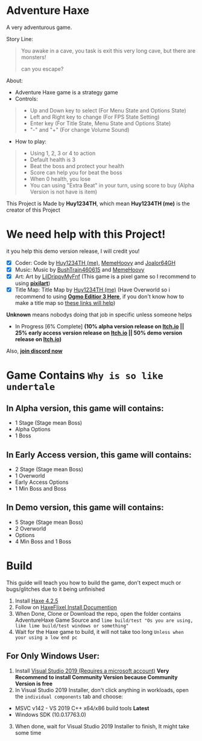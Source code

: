 # Adventure Haxe
A very adventurous game.

Story Line:

> You awake in a cave, you task is exit this very long cave, but there are monsters!
> 
> can you escape?

About:

- Adventure Haxe game is a strategy game
- Controls:
> + Up and Down key to select (For Menu State and Options State)
> + Left and Right key to change (For FPS State Setting)
> + Enter key (For Title State, Menu State and Options State)
> + "-" and "+" (For change Volume Sound)
- How to play:
> + Using 1, 2, 3 or 4 to action
> + Default health is 3
> + Beat the boss and protect your health
> + Score can help you for beat the boss
> + When 0 health, you lose
> + You can using "Extra Beat" in your turn, using score to buy (Alpha Version is not have is item)

This Project is Made by **Huy1234TH**, which mean **Huy1234TH (me)** is the creator of this Project

# We need help with this Project!
it you help this demo version release, I will credit you!

- [x] Coder: Code by [Huy1234TH (me)](https://github.com/khuonghoanghuy), [MemeHoovy](https://twitter.com/meme_hoovy) and [Joalor64GH](https://twitter.com/fnfkeith19)
- [x] Music: Music by [BushTrain460615](https://github.com/BushTrain460615) and [MemeHoovy](https://twitter.com/meme_hoovy)
- [x] Art: Art by [LilDrippyMyFnf](https://twitter.com/goofyahhemoboi) (This game is a pixel game so I recommend to using [**pixilart**](https://www.pixilart.com/draw))
- [x] Title Map: Title Map by [Huy1234TH (me)](https://github.com/khuonghoanghuy) (Have Overworld so i recommend to using [**Ogmo Editior 3 Here**](https://ogmo-editor-3.github.io/), if you don't know how to make a title map so [these links will help](https://haxeflixel.com/documentation/creating-a-tilemap/))

**Unknown** means nobodys doing that job in specific unless someone helps

- In Progress [6% Complete] **(10% alpha version release on [**Itch.io**](https://huy1234th.itch.io/adventure-haxe) || 25% early access version release on [**Itch.io**](https://huy1234th.itch.io/adventure-haxe) || 50% demo version release on [**Itch.io**](https://huy1234th.itch.io/adventure-haxe))**

Also, [**join discord now**](https://discord.gg/DR9nc4u9)

# Game Contains **``Why is so like undertale``**
## In Alpha version, this game will contains:
- 1 Stage (Stage mean Boss)
- Alpha Options
- 1 Boss

## In Early Access version, this game will contains:
- 2 Stage (Stage mean Boss)
- 1 Overworld
- Early Access Options
- 1 Min Boss and Boss

## In Demo version, this game will contains:
- 5 Stage (Stage mean Boss)
- 2 Overworld
- Options
- 4 Min Boss and 1 Boss

# Build
This guide will teach you how to build the game, don't expect much or bugs/glitches due to it being unfinished

1. Install [Haxe 4.2.5](https://haxe.org/download/version/4.2.5/) 
2. Follow on [HaxeFlixel Install Documention](https://haxeflixel.com/documentation/install-haxeflixel/)
3. When Done, Clone or Download the repo, open the folder contains AdventureHaxe Game Source and ``lime build/test "Os you are using, like lime build/test windows or something"``
4. Wait for the Haxe game to build, it will not take too long ``Unless when your using a low end pc``

## For Only Windows User:
1. Install [Visual Studio 2019 (Requires a microsoft account)](https://my.visualstudio.com/Downloads?q=visual%20studio%202019&wt.mc_id=o~msft~vscom~older-downloads) **Very Recommend to install Community Version because Community Version is free**
2. In Visual Studio 2019 Installer, don't click anything in workloads, open the `individual components` tab and choose:
* MSVC v142 - VS 2019 C++ x64/x86 build tools **Latest**
* Windows SDK (10.0.17763.0)
3. When done, wait for Visual Studio 2019 Installer to finish, It might take some time
